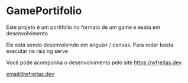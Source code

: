 # GamePortifolio

Este projeto é um portifolio no formato de um game e esata em desenvolvimento

Ele está sendo desenvolvindo em angular / canvas. Para rodar basta executar na raiz ng serve

Você pode acomponha o desenvolvimento pelo site
https://wfreitas.dev

email@wfreitas.dev

